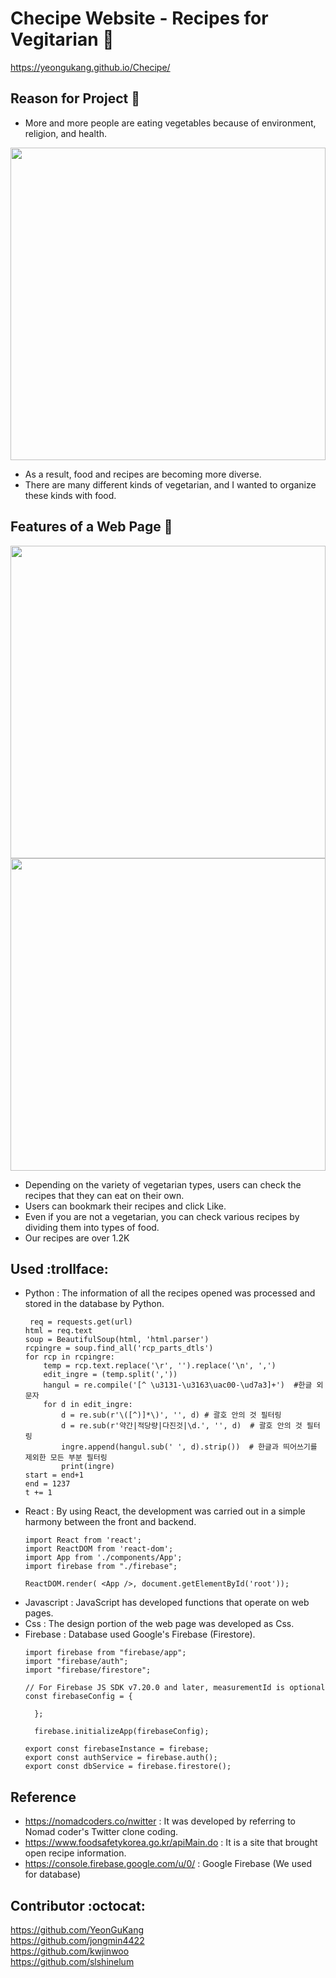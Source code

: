 # Checipe Website - Recipes for Vegitarian :herb:
https://yeongukang.github.io/Checipe/

## Reason for Project :eyes:
  - More and more people are eating vegetables because of environment, religion, and health.
  <img width="100%" height="500" src=https://user-images.githubusercontent.com/37290818/109410729-52940680-79e0-11eb-8298-04aad0587266.png>
  
  
  - As a result, food and recipes are becoming more diverse.
  - There are many different kinds of vegetarian, and I wanted to organize these kinds with food.

## Features of a Web Page :mag_right:
<img width="100%" height="500" src=https://user-images.githubusercontent.com/37290818/109410286-bcaaac80-79dc-11eb-8fe7-46cbed7792bc.PNG>
<img width="100%" height="500" src=https://user-images.githubusercontent.com/37290818/109410521-b1588080-79de-11eb-9024-dd11acd7d5c8.png>




  - Depending on the variety of vegetarian types, users can check the recipes that they can eat on their own.
  - Users can bookmark their recipes and click Like.
  - Even if you are not a vegetarian, you can check various recipes by dividing them into types of food.
  - Our recipes are over 1.2K

## Used :trollface:
  - Python
    : The information of all the recipes opened was processed and stored in the database by Python.
    ~~~
     req = requests.get(url)
    html = req.text
    soup = BeautifulSoup(html, 'html.parser')
    rcpingre = soup.find_all('rcp_parts_dtls')
    for rcp in rcpingre:
        temp = rcp.text.replace('\r', '').replace('\n', ',')
        edit_ingre = (temp.split(','))
        hangul = re.compile('[^ \u3131-\u3163\uac00-\ud7a3]+')  #한글 외 문자
        for d in edit_ingre:
            d = re.sub(r'\([^)]*\)', '', d) # 괄호 안의 것 필터링
            d = re.sub(r'약간|적당량|다진것|\d.', '', d)  # 괄호 안의 것 필터링
            ingre.append(hangul.sub(' ', d).strip())  # 한글과 띄어쓰기를 제외한 모든 부분 필터링
            print(ingre)
    start = end+1
    end = 1237
    t += 1
    ~~~
  - React
    : By using React, the development was carried out in a simple harmony between the front and backend.
    ~~~
    import React from 'react';
    import ReactDOM from 'react-dom';
    import App from './components/App';
    import firebase from "./firebase";

    ReactDOM.render( <App />, document.getElementById('root'));
    ~~~
  - Javascript
    : JavaScript has developed functions that operate on web pages.
  - Css
    : The design portion of the web page was developed as Css.
  - Firebase
    : Database used Google's Firebase (Firestore).
    ~~~
    import firebase from "firebase/app";
    import "firebase/auth";
    import "firebase/firestore";

    // For Firebase JS SDK v7.20.0 and later, measurementId is optional
    const firebaseConfig = {
       
      };

      firebase.initializeApp(firebaseConfig);

    export const firebaseInstance = firebase;
    export const authService = firebase.auth();
    export const dbService = firebase.firestore();
    ~~~
    
## Reference
  - https://nomadcoders.co/nwitter : It was developed by referring to Nomad coder's Twitter clone coding.
  - https://www.foodsafetykorea.go.kr/apiMain.do : It is a site that brought open recipe information.
  - https://console.firebase.google.com/u/0/ : Google Firebase (We used for database)



## Contributor :octocat:
https://github.com/YeonGuKang \
https://github.com/jongmin4422 \
https://github.com/kwjinwoo \
https://github.com/slshinelum
